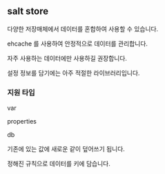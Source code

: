 ## salt store

다양한 저장매체에서 데이터를 혼합하여 사용할 수 있습니다.

ehcache 를 사용하여 안정적으로 데이터를 관리합니다.

자주 사용하는 데이터에만 사용하길 권장합니다.

설정 정보를 담기에는 아주 적절한 라이브러리입니다.

### 지원 타입

var

properties

db

기존에 있는 값에 새로운 같이 덮어쓰기 됩니다.

정해진 규칙으로 데이터를 키에 담습니다.